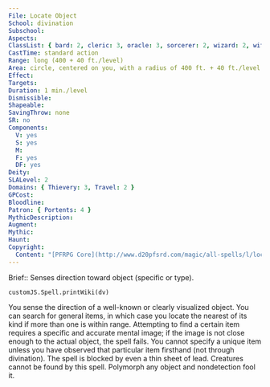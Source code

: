 ```yaml
---
File: Locate Object
School: divination
Subschool: 
Aspects: 
ClassList: { bard: 2, cleric: 3, oracle: 3, sorcerer: 2, wizard: 2, witch: 3, inquisitor: 3, occultist: 2, psychic: 2, mesmerist: 2, spiritualist: 2, medium: 2 }
CastTime: standard action
Range: long (400 + 40 ft./level)
Area: circle, centered on you, with a radius of 400 ft. + 40 ft./level
Effect: 
Targets: 
Duration: 1 min./level
Dismissible: 
Shapeable: 
SavingThrow: none
SR: no
Components:
  V: yes
  S: yes
  M: 
  F: yes
  DF: yes
Deity: 
SLALevel: 2
Domains: { Thievery: 3, Travel: 2 }
GPCost: 
Bloodline: 
Patron: { Portents: 4 }
MythicDescription: 
Augment: 
Mythic: 
Haunt: 
Copyright:
  Content: "[PFRPG Core](http://www.d20pfsrd.com/magic/all-spells/l/locate-object)"
---
```

Brief:: Senses direction toward object (specific or type).

```dataviewjs
customJS.Spell.printWiki(dv)
```

You sense the direction of a well-known or clearly visualized object.  You can search for general items, in which case you locate the nearest of its kind if more than one is within range. Attempting to find a certain item requires a specific and accurate mental image; if the image is not close enough to the actual object, the spell fails.  You cannot specify a unique item unless you have observed that particular item firsthand (not through divination).  The spell is blocked by even a thin sheet of lead. Creatures cannot be found by this spell. Polymorph any object and nondetection fool it.
